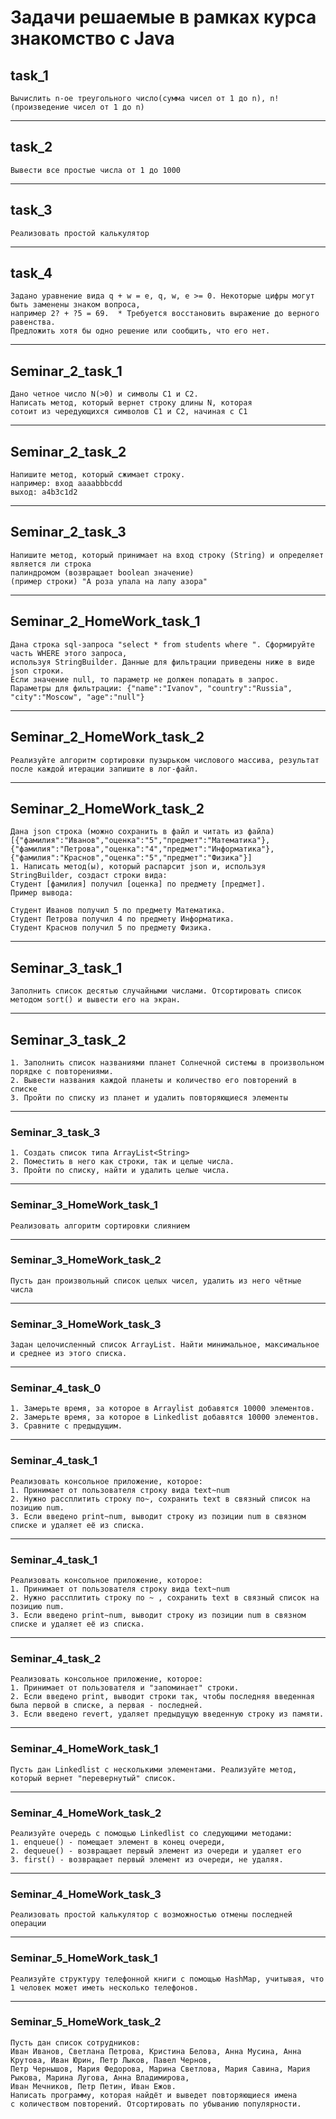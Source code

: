 # Задачи решаемые в рамках курса знакомство с Java

## task_1
    Вычислить n-ое треугольного число(сумма чисел от 1 до n), n! (произведение чисел от 1 до n)
***

## task_2
    Вывести все простые числа от 1 до 1000
***

## task_3
    Реализовать простой калькулятор
***

## task_4
    Задано уравнение вида q + w = e, q, w, e >= 0. Некоторые цифры могут быть заменены знаком вопроса,
    например 2? + ?5 = 69.  * Требуется восстановить выражение до верного равенства.
    Предложить хотя бы одно решение или сообщить, что его нет.
***

## Seminar_2_task_1
    Дано четное число N(>0) и символы C1 и C2.
    Написать метод, который вернет строку длины N, которая
    сотоит из чередующихся символов C1 и C2, начиная с C1
***

## Seminar_2_task_2
    Напишите метод, который сжимает строку.
    например: вход aaaabbbcdd
    выход: a4b3c1d2
***

## Seminar_2_task_3
    Напишите метод, который принимает на вход строку (String) и определяет является ли строка 
    палиндромом (возвращает boolean значение)
    (пример строки) "А роза упала на лапу азора"
***

##  Seminar_2_HomeWork_task_1
    Дана строка sql-запроса "select * from students where ". Сформируйте часть WHERE этого запроса,
    используя StringBuilder. Данные для фильтрации приведены ниже в виде json строки.
    Если значение null, то параметр не должен попадать в запрос.
    Параметры для фильтрации: {"name":"Ivanov", "country":"Russia", "city":"Moscow", "age":"null"}
***

##  Seminar_2_HomeWork_task_2
    Реализуйте алгоритм сортировки пузырьком числового массива, результат после каждой итерации запишите в лог-файл.
***

##  Seminar_2_HomeWork_task_2
    Дана json строка (можно сохранить в файл и читать из файла) [{"фамилия":"Иванов","оценка":"5","предмет":"Математика"},{"фамилия":"Петрова","оценка":"4","предмет":"Информатика"},
    {"фамилия":"Краснов","оценка":"5","предмет":"Физика"}]
    1. Написать метод(ы), который распарсит json и, используя StringBuilder, создаст строки вида:
    Студент [фамилия] получил [оценка] по предмету [предмет].
    Пример вывода:

    Студент Иванов получил 5 по предмету Математика.
    Студент Петрова получил 4 по предмету Информатика.
    Студент Краснов получил 5 по предмету Физика.

***

## Seminar_3_task_1
    Заполнить список десятью случайными числами. Отсортировать список методом sort() и вывести его на экран.
***

## Seminar_3_task_2
    1. Заполнить список названиями планет Солнечной системы в произвольном порядке с повторениями.
    2. Вывести названия каждой планеты и количество его повторений в списке
    3. Пройти по списку из планет и удалить повторяющиеся элементы
 ***

### Seminar_3_task_3
    1. Создать список типа ArrayList<String>
    2. Поместить в него как строки, так и целые числа.
    3. Пройти по списку, найти и удалить целые числа.
***

### Seminar_3_HomeWork_task_1
    Реализовать алгоритм сортировки слиянием
***

### Seminar_3_HomeWork_task_2 
    Пусть дан произвольный список целых чисел, удалить из него чётные числа
***

### Seminar_3_HomeWork_task_3
    Задан целочисленный список ArrayList. Найти минимальное, максимальное и среднее из этого списка.
*** 

### Seminar_4_task_0
    1. Замерьте время, за которое в Arraylist добавятся 10000 элементов.
    2. Замерьте время, за которое в Linkedlist добавятся 10000 элементов.
    3. Сравните с предыдущим.
***

### Seminar_4_task_1
    Реализовать консольное приложение, которое:
    1. Принимает от пользователя строку вида text~num
    2. Нужно рассплитить строку по~, сохранить text в связный список на позицию num.
    3. Если введено print~num, выводит строку из позиции num в связном списке и удаляет её из списка.
***

### Seminar_4_task_1
    Реализовать консольное приложение, которое:
    1. Принимает от пользователя строку вида text~num
    2. Нужно рассплитить строку по ~ , сохранить text в связный список на позицию num.
    3. Если введено print~num, выводит строку из позиции num в связном списке и удаляет её из списка.
***

### Seminar_4_task_2
    Реализовать консольное приложение, которое:
    1. Принимает от пользователя и "запоминает" строки.
    2. Если введено print, выводит строки так, чтобы последняя введенная была первой в списке, а первая - последней.
    3. Если введено revert, удаляет предыдущую введенную строку из памяти.
***

### Seminar_4_HomeWork_task_1 
    Пусть дан Linkedlist с несколькими элементами. Реализуйте метод, который вернет "перевернутый" список.
***

### Seminar_4_HomeWork_task_2
    Реализуйте очередь с помощью Linkedlist со следующими методами:
    1. enqueue() - помещает элемент в конец очереди, 
    2. dequeue() - возвращает первый элемент из очереди и удаляет его
    3. first() - возвращает первый элемент из очереди, не удаляя.
***

### Seminar_4_HomeWork_task_3
    Реализовать простой калькулятор с возможностью отмены последней операции
***

### Seminar_5_HomeWork_task_1
    Реализуйте структуру телефонной книги с помощью HashMap, учитывая, что 1 человек может иметь несколько телефонов.
***

### Seminar_5_HomeWork_task_2
    Пусть дан список сотрудников:
    Иван Иванов, Светлана Петрова, Кристина Белова, Анна Мусина, Анна Крутова, Иван Юрин, Петр Лыков, Павел Чернов,
    Петр Чернышов, Мария Федорова, Марина Светлова, Мария Савина, Мария Рыкова, Марина Лугова, Анна Владимирова,
    Иван Мечников, Петр Петин, Иван Ежов.
    Написать программу, которая найдёт и выведет повторяющиеся имена 
    с количеством повторений. Отсортировать по убыванию популярности.